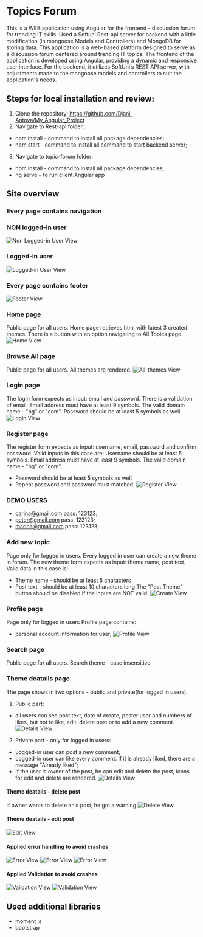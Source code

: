 # Topics Forum
This is a WEB application using Angular for the frontend - discussion forum
for trending IT skills.
Used a Softuni Rest-api server for backend with a little modification (in
mongoose Models and Controllers) and MongoDB for storing data.
This application is a web-based platform designed to serve as a discussion
forum centered around trending IT topics. The frontend of the application
is developed using Angular, providing a dynamic and responsive user
interface. For the backend, it utilizes SoftUni’s REST API server, with
adjustments made to the mongoose models and controllers to suit the
application&#39;s needs.
## Steps for local installation and review:
1. Clone the repository: https://github.com/Djani-Antova/My_Angular_Project
2. Navigate to Rest-api folder:
- npm install - command to install all package dependencies;
- npm start - command to install all command to start backend server;
3. Navigate to topic-forum folder:
- npm install - command to install all package dependencies;
- ng serve – to run client Angular app
## Site overview
### Every page contains navigation
### NON logged-in user
![Non Logged-in User View](topic-forum/src/assets/images/screenshots/header-not-logged-in.PNG "Non Logged-in User View")

### Logged-in user
![Logged-in User View](topic-forum/src/assets/images/screenshots/header-logged-in.PNG "Logged-in User View")

### Every page contains footer
![Footer View](topic-forum/src/assets/images/screenshots/footer.PNG "Footer View")

### Home page
Public page for all users. Home page retrieves html with latest 3 created themes.
There is a button with an option navigating to All Topics page.
![Home View](topic-forum/src/assets/images/screenshots/home.PNG "Home View")

### Browse All page
Public page for all users. All themes are rendered.
![All-themes View](topic-forum/src/assets/images/screenshots/all-themes.PNG "All-themes View")

### Login page

The login form expects as input: email and password.
There is a validation of email:
Email address must have at least 9 symbols. The valid domain name - &quot;bg&quot; or &quot;com&quot;.
Password should be at least 5 symbols as well
![Login View](topic-forum/src/assets/images/screenshots/login.PNG "Login View")

### Register page

The register form expects as input: username, email, password and confirm
password.
Valid inputs in this case are:
Username should be at least 5 symbols.
Email address must have at least 9 symbols. The valid domain name -
&quot;bg&quot; or &quot;com&quot;.
- Password should be at least 5 symbols as well
- Repeat password and password must matched.
![Register View](topic-forum/src/assets/images/screenshots/register.PNG "Register View")

### DEMO USERS
- carina@gmail.com pass: 123123;
- peter@gmail.com pass: 123123;
- marina@gmail.com pass: 123123;

### Add new topic
Page only for logged in users.
Every logged in user can create a new theme in forum.
The new theme form expects as input: theme name, post text.
Valid data in this case is:
- Theme name - should be at least 5 characters
- Post text - should be at least 10 characters long
The &quot;Post Theme&quot; button should be disabled if the inputs are NOT valid.
![Create View](topic-forum/src/assets/images/screenshots/create.PNG "Create View")

### Profile page
Page only for logged in users
Profile page contains:
- personal account information for user;
![Profile View](topic-forum/src/assets/images/screenshots/profile.PNG "Profile View")

### Search page
Public page for all users.
Search theme - case insensitive

### Theme deatails page
The page shows in two options - public and private(for logged in users).
1. Public part:
- all users can see post text, date of create, poster user and numbers of
likes, but not to like, edit, delete post or to add a new comment.
![Details View](topic-forum/src/assets/images/screenshots/posts-not-logged.PNG "Details View")

2. Private part - only for logged in users:
- Logged-in user can post a new comment;
- Logged-in user can like every comment. If it is already liked, there are a message &quot;Already liked&quot;;
- If the user is owner of the post, he can edit and delete the post, icons for edit and delete are rendered.
![Details View](topic-forum/src/assets/images/screenshots/posts-logged.PNG "Details View")

#### Theme deatails - delete post
If owner wants to delete ahis post, he got a warning
![Delete View](topic-forum/src/assets/images/screenshots/delete-post.PNG "Delete View")

#### Theme deatails - edit post
![Edit View](topic-forum/src/assets/images/screenshots/edit.PNG "Edit View")

#### Applied error handling to avoid crashes 
![Error View](topic-forum/src/assets/images/screenshots/error-login.PNG "Error View")
![Error View](topic-forum/src/assets/images/screenshots/error-register.PNG "Error View")
![Error View](topic-forum/src/assets/images/screenshots/error-themes.PNG "Error View")

#### Applied Validation to avoid crashes 
![Validation View](topic-forum/src/assets/images/screenshots/validation-create.PNG "Validation View")
![Validation View](topic-forum/src/assets/images/screenshots/validation-login.PNG "Validation View")


## Used additional libraries
- moment js
- bootstrap
